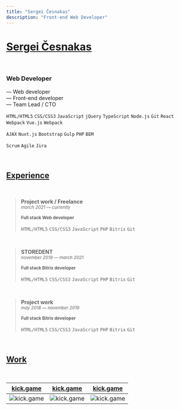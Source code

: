 ```yaml
---
title: "Sergei Česnakas"
description: "Front-end Web Developer"
---
```


# [Sergei Česnakas](/)

<br>

### Web Developer

— Web developer\
— Front-end developer\
— Team Lead / CTO

`HTML/HTML5` `CSS/CSS3` `JavaScript` `jQuery` `TypeScript` `Node.js` `Git` `React` `Webpack` `Vue.js` `Webpack`

`AJAX` `Nuxt.js` `Bootstrap` `Gulp` `PHP` `BEM`

`Scrum` `Agile` `Jira`

<br>

## [Experience](/experience)

<br>

> **Project work / Freelance**\
> <sub>*march 2021 — currently*</sub>
>
> <small>**Full stack Web developer**</small>
> 
> `HTML/HTML5` `CSS/CSS3` `JavaScript` `PHP` `Bitrix` `Git`

<br>

> **STOREDENT**\
> <sub>*november 2019 — march 2021*</sub>
>
> <small>**Full stack Bitrix developer**</small>
> 
> `HTML/HTML5` `CSS/CSS3` `JavaScript` `PHP` `Bitrix` `Git`

<br>

> **Project work**\
> <sub>*may 2018 — november 2019*</sub>
>
> <small>**Full stack Bitrix developer**</small>
> 
> `HTML/HTML5` `CSS/CSS3` `JavaScript` `PHP` `Bitrix` `Git`

<br>

## [Work](/work/)

<br>

[kick.game](/work/kick.game) | [kick.game](/work/kick.game) | [kick.game](/work/kick.game)
--- | --- | ---
![kick.game](/images/work/kick.game_preview.png) | ![kick.game](/images/kick.game.png) | ![kick.game](/images/kick.game.png)

<br><br><br>
